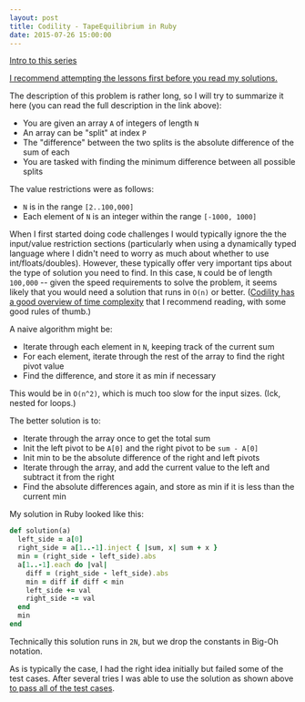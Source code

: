 ```yaml
---
layout: post
title: Codility - TapeEquilibrium in Ruby
date: 2015-07-26 15:00:00
---
```


[Intro to this series](http://blog.natecollings.com/posts/codility/)

[I recommend attempting the lessons first before you read my solutions.](https://codility.com/programmers/lessons/)

The description of this problem is rather long, so I will try to summarize it here (you can read the full description in the link above):

* You are given an array `A` of integers of length `N`
* An array can be "split" at index `P`
* The "difference" between the two splits is the absolute difference of the sum of each
* You are tasked with finding the minimum difference between all possible splits

The value restrictions were as follows:

* `N` is in the range `[2..100,000]`
* Each element of `N` is an integer within the range `[-1000, 1000]`

When I first started doing code challenges I would typically ignore the the input/value restriction sections (particularly when using a dynamically typed language where I didn't need to worry as much about whether to use int/floats/doubles). However, these typically offer very important tips about the type of solution you need to find. In this case, `N` could be of length `100,000` -- given the speed requirements to solve the problem, it seems likely that you would need a solution that runs in `O(n)` or better. ([Codility has a good overview of time complexity](https://codility.com/media/train/1-TimeComplexity.pdf) that I recommend reading, with some good rules of thumb.)

A naive algorithm might be:

* Iterate through each element in `N`, keeping track of the current sum
* For each element, iterate through the rest of the array to find the right pivot value
* Find the difference, and store it as min if necessary

This would be in `O(n^2)`, which is much too slow for the input sizes. (Ick, nested for loops.)

The better solution is to:

* Iterate through the array once to get the total sum
* Init the left pivot to be `A[0]` and the right pivot to be `sum - A[0]`
* Init min to be the absolute difference of the right and left pivots
* Iterate through the array, and add the current value to the left and subtract it from the right
* Find the absolute differences again, and store as min if it is less than the current min

My solution in Ruby looked like this:

```ruby
def solution(a)
  left_side = a[0]
  right_side = a[1..-1].inject { |sum, x| sum + x }
  min = (right_side - left_side).abs
  a[1..-1].each do |val|
    diff = (right_side - left_side).abs
    min = diff if diff < min
    left_side += val
    right_side -= val
  end
  min
end
```

Technically this solution runs in `2N`, but we drop the constants in Big-Oh notation.

As is typically the case, I had the right idea initially but failed some of the test cases. After several tries I was able to use the solution as shown above [to pass all of the test cases](https://codility.com/demo/results/demoKBJHSW-XJJ/).

